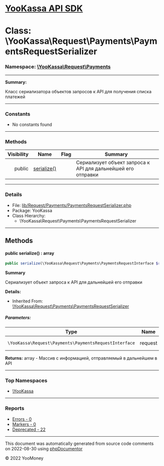# [YooKassa API SDK](../home.md)

# Class: \YooKassa\Request\Payments\PaymentsRequestSerializer
### Namespace: [\YooKassa\Request\Payments](../namespaces/yookassa-request-payments.md)
---
**Summary:**

Класс сериализатора объектов запросов к API для получения списка платежей


---
### Constants
* No constants found

---
### Methods
| Visibility | Name | Flag | Summary |
| ----------:| ---- | ---- | ------- |
| public | [serialize()](../classes/YooKassa-Request-Payments-PaymentsRequestSerializer.md#method_serialize) |  | Сериализует объект запроса к API для дальнейшей его отправки |

---
### Details
* File: [lib/Request/Payments/PaymentsRequestSerializer.php](../../lib/Request/Payments/PaymentsRequestSerializer.php)
* Package: YooKassa
* Class Hierarchy:
  * \YooKassa\Request\Payments\PaymentsRequestSerializer

---
## Methods
<a name="method_serialize" class="anchor"></a>
#### public serialize() : array

```php
public serialize(\YooKassa\Request\Payments\PaymentsRequestInterface $request) : array
```

**Summary**

Сериализует объект запроса к API для дальнейшей его отправки

**Details:**
* Inherited From: [\YooKassa\Request\Payments\PaymentsRequestSerializer](../classes/YooKassa-Request-Payments-PaymentsRequestSerializer.md)

##### Parameters:
| Type | Name | Description |
| ---- | ---- | ----------- |
| <code lang="php">\YooKassa\Request\Payments\PaymentsRequestInterface</code> | request  | Сериализуемый объект |

**Returns:** array - Массив с информацией, отправляемый в дальнейшем в API



---

### Top Namespaces

* [\YooKassa](../namespaces/yookassa.md)

---

### Reports
* [Errors - 0](../reports/errors.md)
* [Markers - 0](../reports/markers.md)
* [Deprecated - 22](../reports/deprecated.md)

---

This document was automatically generated from source code comments on 2022-08-30 using [phpDocumentor](http://www.phpdoc.org/)

&copy; 2022 YooMoney
